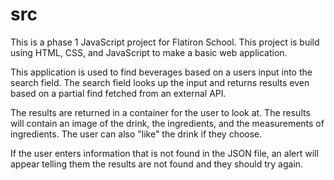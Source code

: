 # src

This is a phase 1 JavaScript project for Flatiron School. This project is build using HTML, CSS, and JavaScript to make a basic web application.

This application is used to find beverages based on a users input into the search field. The search field looks up the input and returns results even based on a partial find fetched from an external API.

The results are returned in a container for the user to look at. The results will contain an image of the drink, the ingredients, and the measurements of ingredients. The user can also "like" the drink if they choose.

If the user enters information that is not found in the JSON file, an alert will appear telling them the results are not found and they should try again.
